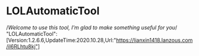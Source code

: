 # LOLAutomaticTool
/*Welcome to use this tool, I'm glad to make something useful for you*/
"LOLAutomaticTool":[Version:1.2.6.6,UpdateTime:2020.10.28,Url:"https://lianxin1418.lanzous.com/il6RLhtu8kj"]
